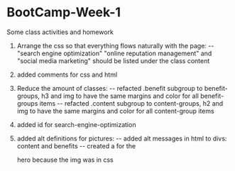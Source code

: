 # BootCamp-Week-1
Some class activities and homework

1) Arrange the css so that everything flows naturally with the page:
      -- "search engine optimization" "online reputation management" and  "social media marketing" should be listed under the class content

2) added comments for css and html

2) Reduce the amount of classes:
      -- refacted .benefit subgroup to benefit-groups, h3 and img to have the same margins and color for all benefit-groups items
      -- refacted .content subgroup to content-groups, h2 and img to have the same margins and color for all content-group items

4) added id for search-engine-optimization

5) added alt definitions for pictures:
      -- added alt messages in html to divs: content and benefits
      -- created a <span> for the <div> hero because the img was in css